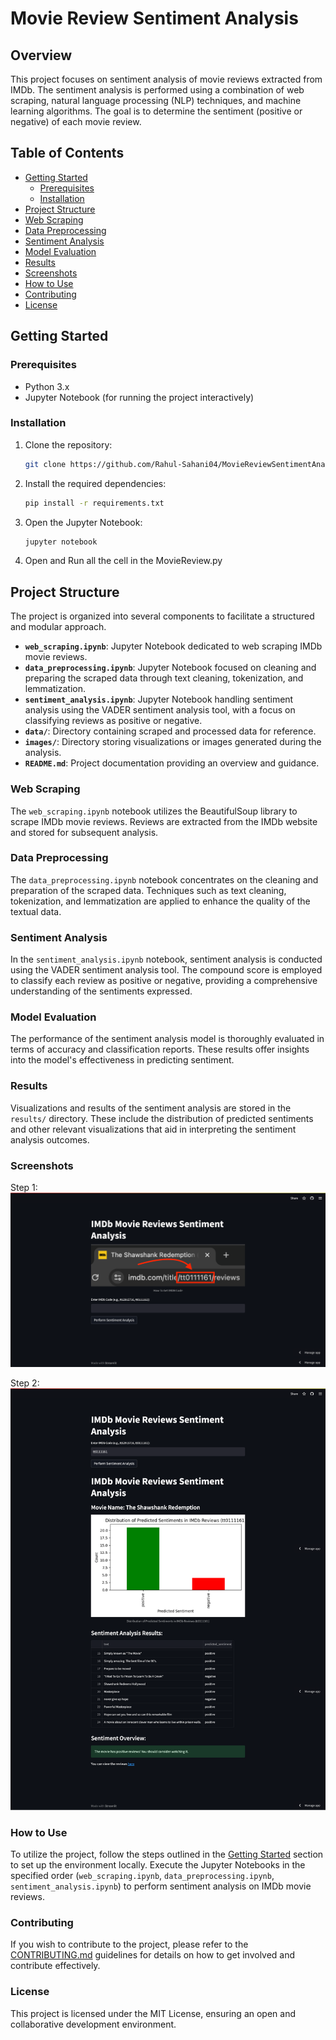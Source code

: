# Movie Review Sentiment Analysis

## Overview

This project focuses on sentiment analysis of movie reviews extracted from IMDb. The sentiment analysis is performed using a combination of web scraping, natural language processing (NLP) techniques, and machine learning algorithms. The goal is to determine the sentiment (positive or negative) of each movie review.

## Table of Contents

- [Getting Started](#getting-started)
  - [Prerequisites](#prerequisites)
  - [Installation](#installation)
- [Project Structure](#project-structure)
- [Web Scraping](#web-scraping)
- [Data Preprocessing](#data-preprocessing)
- [Sentiment Analysis](#sentiment-analysis)
- [Model Evaluation](#model-evaluation)
- [Results](#results)
- [Screenshots](#screenshots)
- [How to Use](#how-to-use)
- [Contributing](#contributing)
- [License](#license)

## Getting Started

### Prerequisites

- Python 3.x
- Jupyter Notebook (for running the project interactively)

### Installation

1. Clone the repository:

    ```bash
    git clone https://github.com/Rahul-Sahani04/MovieReviewSentimentAnalysis.git
    ```
2. Install the required dependencies:

    ```bash
    pip install -r requirements.txt
    ```
3. Open the Jupyter Notebook:

    ```bash
    jupyter notebook
    ```

4. Open and Run all the cell in the MovieReview.py


## Project Structure

The project is organized into several components to facilitate a structured and modular approach.

- **`web_scraping.ipynb`**: Jupyter Notebook dedicated to web scraping IMDb movie reviews.
- **`data_preprocessing.ipynb`**: Jupyter Notebook focused on cleaning and preparing the scraped data through text cleaning, tokenization, and lemmatization.
- **`sentiment_analysis.ipynb`**: Jupyter Notebook handling sentiment analysis using the VADER sentiment analysis tool, with a focus on classifying reviews as positive or negative.
- **`data/`**: Directory containing scraped and processed data for reference.
- **`images/`**: Directory storing visualizations or images generated during the analysis.
- **`README.md`**: Project documentation providing an overview and guidance.

### Web Scraping

The `web_scraping.ipynb` notebook utilizes the BeautifulSoup library to scrape IMDb movie reviews. Reviews are extracted from the IMDb website and stored for subsequent analysis.

### Data Preprocessing

The `data_preprocessing.ipynb` notebook concentrates on the cleaning and preparation of the scraped data. Techniques such as text cleaning, tokenization, and lemmatization are applied to enhance the quality of the textual data.

### Sentiment Analysis

In the `sentiment_analysis.ipynb` notebook, sentiment analysis is conducted using the VADER sentiment analysis tool. The compound score is employed to classify each review as positive or negative, providing a comprehensive understanding of the sentiments expressed.

### Model Evaluation

The performance of the sentiment analysis model is thoroughly evaluated in terms of accuracy and classification reports. These results offer insights into the model's effectiveness in predicting sentiment.

### Results

Visualizations and results of the sentiment analysis are stored in the `results/` directory. These include the distribution of predicted sentiments and other relevant visualizations that aid in interpreting the sentiment analysis outcomes.

### Screenshots

Step 1:
![Screenshot 1](https://github.com/Rahul-Sahani04/MovieReviewSentimentAnalysis/blob/main/screenshots/Streamlit1.png?raw=true)


Step 2:
![Screenshot 2](https://github.com/Rahul-Sahani04/MovieReviewSentimentAnalysis/blob/main/screenshots/Streamlit2.png?raw=true)

### How to Use

To utilize the project, follow the steps outlined in the [Getting Started](#getting-started) section to set up the environment locally. Execute the Jupyter Notebooks in the specified order (`web_scraping.ipynb`, `data_preprocessing.ipynb`, `sentiment_analysis.ipynb`) to perform sentiment analysis on IMDb movie reviews.

### Contributing

If you wish to contribute to the project, please refer to the [CONTRIBUTING.md](CONTRIBUTING.md) guidelines for details on how to get involved and contribute effectively.

### License

This project is licensed under the MIT License, ensuring an open and collaborative development environment.
